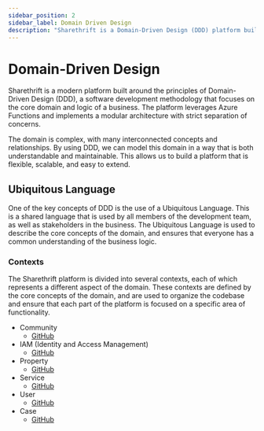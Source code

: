 ```yaml
---
sidebar_position: 2
sidebar_label: Domain Driven Design
description: "Sharethrift is a Domain-Driven Design (DDD) platform built on Azure Functions with modular architecture and strict separation of concerns."
---
```


# Domain-Driven Design
Sharethrift is a modern platform built around the principles of Domain-Driven Design (DDD), a software development methodology that focuses on the core domain and logic of a business. The platform leverages Azure Functions and implements a modular architecture with strict separation of concerns.

The domain is complex, with many interconnected concepts and relationships. By using DDD, we can model this domain in a way that is both understandable and maintainable. This allows us to build a platform that is flexible, scalable, and easy to extend.

## Ubiquitous Language

One of the key concepts of DDD is the use of a Ubiquitous Language. This is a shared language that is used by all members of the development team, as well as stakeholders in the business. The Ubiquitous Language is used to describe the core concepts of the domain, and ensures that everyone has a common understanding of the business logic.

### Contexts

The Sharethrift platform is divided into several contexts, each of which represents a different aspect of the domain. These contexts are defined by the core concepts of the domain, and are used to organize the codebase and ensure that each part of the platform is focused on a specific area of functionality.

- Community
   - [GitHub][community-context]
- IAM (Identity and Access Management)
   - [GitHub][iam-context]
- Property 
   - [GitHub][property-context]
- Service 
   - [GitHub][service-context]
- User 
   - [GitHub][user-context]
- Case
   - [GitHub][case-context]


[community-context]: https://github.com/Sharethrift/sharethrift/tree/main/packages/sthrift/domain/src/domain/contexts/community
[iam-context]: https://github.com/Sharethrift/sharethrift/tree/main/packages/sthrift/domain/src/domain/iam
[property-context]: https://github.com/Sharethrift/sharethrift/tree/main/packages/sthrift/domain/src/domain/contexts/property
[service-context]: https://github.com/Sharethrift/sharethrift/tree/main/packages/sthrift/domain/src/domain/contexts/service
[user-context]: https://github.com/Sharethrift/sharethrift/tree/main/packages/sthrift/domain/src/domain/contexts/user
[case-context]: https://github.com/Sharethrift/sharethrift/tree/main/packages/sthrift/domain/src/domain/contexts/case 